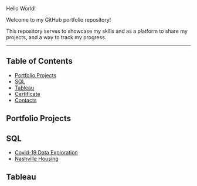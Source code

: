 Hello World!

Welcome to my GitHub portfolio repository!

This repository serves to showcase my skills and as a platform to share my projects, and a way to track my progress.
***

## Table of Contents
- [Portfolio Projects](#portfolio-projects)
- [SQL](#SQL)
- [Tableau](#Tableau)
- [Certificate](#Certificate)
- [Contacts](#Contact)

## Portfolio Projects

## SQL
- [Covid-19 Data Exploration](https://github.com/poojabk9/SQL/blob/main/covid_19_data_exploration)
- [Nashville Housing](https://github.com/poojabk9/SQL/blob/main/Nashville%20Housing.sql)

## Tableau


